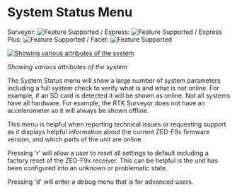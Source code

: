 # System Status Menu

Surveyor: ![Feature Supported](https://raw.githubusercontent.com/sparkfun/SparkFun_RTK_Firmware/main/docs/img/GreenDot.png) / Express: ![Feature Supported](https://raw.githubusercontent.com/sparkfun/SparkFun_RTK_Firmware/main/docs/img/GreenDot.png) / Express Plus: ![Feature Supported](https://raw.githubusercontent.com/sparkfun/SparkFun_RTK_Firmware/main/docs/img/GreenDot.png) / Facet: ![Feature Supported](https://raw.githubusercontent.com/sparkfun/SparkFun_RTK_Firmware/main/docs/img/GreenDot.png)

[![Showing various attributes of the system](https://cdn.sparkfun.com/r/600-600/assets/learn_tutorials/2/1/8/8/SparkFun_RTK_SystemStatus.jpg)](https://cdn.sparkfun.com/assets/learn_tutorials/2/1/8/8/SparkFun_RTK_SystemStatus.jpg)

*Showing various attributes of the system*

The System Status menu will show a large number of system parameters including a full system check to verify what is and what is not online. For example, if an SD card is detected it will be shown as online. Not all systems have all hardware. For example, the RTK Surveyor does not have an accelerometer so it will always be shown offline.

This menu is helpful when reporting technical issues or requesting support as it displays helpful information about the current ZED-F9x firmware version, and which parts of the unit are online.

Pressing 'r' will allow a user to reset all settings to default including a factory reset of the ZED-F9x receiver. This can be helpful is the unit has been configured into an unknown or problematic state. 

Pressing 'd' will enter a debug menu that is for advanced users.
